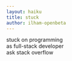 ```yaml
---
layout: haiku
title: stuck
author: ilham-openbeta
---
```


stuck on programming<br>
as full-stack developer<br>
ask stack overflow<br>